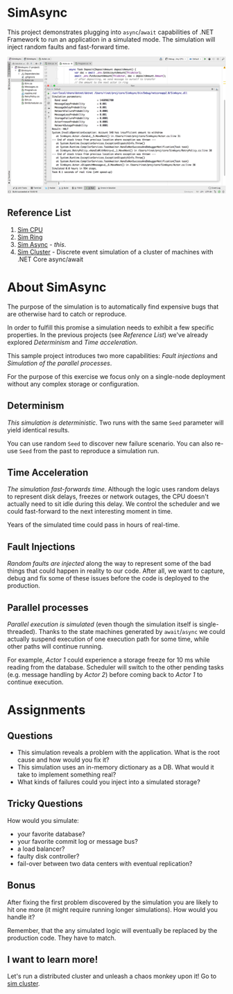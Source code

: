 # SimAsync

This project demonstrates plugging into `async`/`await` capabilities
of .NET Framework to run an application in a simulated mode. The
simulation will inject random faults and fast-forward time.

![screenshot](screenshot.png)

## Reference List

1. [Sim CPU](https://github.com/abdullin/simcpu)
2. [Sim Ring](https://gist.github.com/abdullin/af7c9b7fd4aa58cadcc346c8e194d9ab)
3. [Sim Async](https://github.com/abdullin/simasync) - *this*.
4. [Sim Cluster](https://github.com/abdullin/sim-cluster) - Discrete event simulation of a cluster of machines with .NET Core async/await

# About SimAsync

The purpose of the simulation is to automatically find expensive bugs
that are otherwise hard to catch or reproduce.

In order to fulfill this promise a simulation needs to exhibit a few
specific properties. In the previous projects (see _Reference List_)
we've already explored _Determinism_ and _Time acceleration_. 

This sample project introduces two more capabilities: _Fault
injections_ and _Simulation of the parallel processes_.

For the purpose of this exercise we focus only on a single-node
deployment without any complex storage or configuration.

## Determinism

*This simulation is deterministic*. Two runs with the same `Seed`
parameter will yield identical results. 

You can use random `Seed` to discover new failure scenario. You can
also re-use `Seed` from the past to reproduce a simulation run.

## Time Acceleration

*The simulation fast-forwards time*. Although the logic uses random
delays to represent disk delays, freezes or network outages, the CPU
doesn't actually need to sit idle during this delay. We control the
scheduler and we could fast-forward to the next interesting moment in
time. 

Years of the simulated time could pass in hours of real-time.

## Fault Injections

*Random faults are injected* along the way to represent some of the
bad things that could happen in reality to our code. After all, we
want to capture, debug and fix some of these issues before the code is
deployed to the production.

## Parallel processes

*Parallel execution is simulated* (even though the simulation itself
is single-threaded). Thanks to the state machines generated by
`await`/`async` we could actually suspend execution of one execution
path for some time, while other paths will continue running.

For example, _Actor 1_ could experience a storage freeze for 10 ms
while reading from the database. Scheduler will switch to the other
pending tasks (e.g. message handling by _Actor 2_) before coming back
to _Actor 1_ to continue execution.


# Assignments

## Questions

- This simulation reveals a problem with the application. What is the
  root cause and how would you fix it?
- This simulation uses an in-memory dictionary as a DB. What would it
  take to implement something real?
- What kinds of failures could you inject into a simulated storage?


## Tricky Questions

How would you simulate:

- your favorite database?
- your favorite commit log or message bus?
- a load balancer?
- faulty disk controller?
- fail-over between two data centers with eventual replication?

## Bonus

After fixing the first problem discovered by the simulation you are
likely to hit one more (it might require running longer
simulations). How would you handle it?

Remember, that the any simulated logic will eventually be replaced by
the production code. They have to match.

## I want to learn more!

Let's run a distributed cluster and unleash a chaos monkey upon it! Go to [sim cluster](https://github.com/abdullin/sim-cluster).
